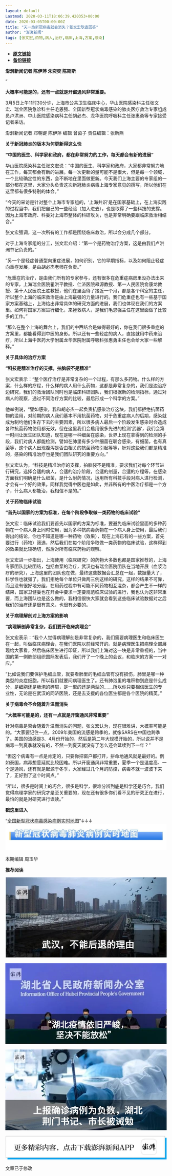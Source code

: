 ```yaml
---
layout: default
Lastmod: 2020-03-11T18:06:39.420353+00:00
date: 2020-03-05T00:00:00Z
title: "天一热新冠病毒就会消失？张文宏耿直回答"
author: "澎湃新闻"
tags: [张文宏,药物,病人,治疗,临床,上海,方案,感染]
---
```


* [**原文链接**](https://mp.weixin.qq.com/s/V922hVqW7ot35r3iKcBtow)
* [**备份链接**](http://archive.today/wWsRM)


**澎湃新闻记者 陈伊萍 朱奕奕 陈斯斯**

  

“

**大概率可能是的，还有一点就是开窗通风非常重要。**  

  

3月5日上午11时30分许，上海市公共卫生临床中心，华山医院感染科主任张文宏、瑞金医院急诊科主任毛恩强、全国新型冠状病毒感染的肺炎医疗救治专家组成员卢洪洲、中山医院感染病科主任胡必杰、龙华医院呼吸科主任张惠勇等专家接受记者采访。

  

澎湃新闻记者 邓朝键 陈伊萍 编辑 曾茵子 责任编辑：张新燕

  

**关于新冠肺炎的版本为何更新得这么快**

**“中国的医生、科学家和政府，都在非常努力的工作，每天都会有新的进展”**

  

华山医院感染科主任张文宏说：“中国的医生、科学家和政府，大家都非常努力地在工作，每天都会有新的进展。每一次更新的量可能不是很大，但是每一个领域，一个比较确定性的东西，会不断地在里面做更新。今天我们上海主要的专家组的一部分都在这里，大家分头负责这次新冠肺炎病毒上海专家意见的撰写，所以他们在这里都有很多特别的体会。”

  

“今天的采访是针对整个上海市专家组的，‘上海共识’是在国家基础上，在上海实践的过程当中，我们把自己的一些经验（加入进去），也是取得了一些科技的支撑。因为上海市政府、科委对上海市整体的科研攻关，也是非常明确要跟临床救治相结合。”

  

张文宏强调，这一次所有的工作都是围绕临床救治，所以会分成几个部分。

  

对于上海专家组的分工，张文宏介绍：“第一个是药物治疗方案，这是由我们卢洪洲书记负责的。”

  

“另一个是轻症普通型向重症进展，如何识别，它的早期指标，以及如何阻止轻症向重症发展，是由胡必杰老师在负责。”

  

“危重症的治疗，是由我们所有的专家参与，还有很多在危重症病房里没办法出来的专家，上海瑞金医院瞿洪平教授、仁济医院皋源教授、第一人民医院俞康龙教授、第十人民医院王胜教授，他们在里面待了接近一个月，都是各个科室的主任，所以整个上海的临床救治是由上海最强的力量进行的。我们危重症也有一些基于国家方案基础上，上海给出非常具体的研究方面的进展，我们也体现在我们的方案里。如何将国家方案进行细化，来拯救病人，是我们毛恩强主任在这里面做了比较多的工作。”

  

“那么在整个上海的舞台上，我们的中西结合是做得最好的，你在我们很多重症的方案里，都能看得到中医的身影。所以还有一些轻症的病人，直接就用中药来治疗，所以上海中医药大学附属龙华医院附属呼吸科张惠勇主任也会给大家一些解释。”

  

**关于具体的治疗方案**

**“科技是精准治疗的支撑，拍脑袋不是精准”**  

  

张文宏表示：“整个医疗治疗是非常复杂的一个过程，有那么多药物。什么样的方案，什么样的疗程，什么样的病人用什么药物，这都是非常复杂的，我们是边治疗边研究，我们的救治团队同时也是临床科研团队，我们根据新的检测指标，通过对病人的观察，通过不同治疗方案的比较，最后形成一个科学的方案。”

  

他举例说，“譬如感染，我和胡必杰一起负责抗感染治疗这块，我们都拒绝抗菌药物的滥用，对前期的病人我们基本不用抗菌药物，对于危重症病人的后期，感染就成为制约他们生存下去的主要因素，所以很多病人最后一个阶段发生感染时会造成各种抗菌药物使用都无效，但在这里我们会启用很多先进的检测‘武器’，我们会第一时间让医生团队知道，现在是哪一种细菌在感染，世界上现在拿得到的检测的手段，我们对病人都能检测，譬如在肺里有多少种细菌在联合感染，有细菌，也有真菌等，这个病人出现腹泻是否由相关的抗菌药物引起等等，针对这些我们都是精准的，感染的精准治疗也是我们团队研究的重要方向。”

  

张文宏认为，“科技是精准治疗的支撑，拍脑袋不是精准，要求我们对每个环节进行研究，选择合适的病人，合适的治疗阶段，合适的剂量，合适的疗程等，在感染方面我们明确是什么细菌，是什么耐药情况，运用所有科技手段对病人进行检测，才会有一个好的效果。同样我觉得中医也是如此，并非所有的中医治疗都是一个方子，什么病人都能治，我相信不是的。”

  

**关于药物临床试验**

**“首先以国家的方案为标准，在每个阶段争取做一类药物的临床试验”**

  

张文宏：临床试验我们要首先以国家的方案为标准，要避免临床试验里面的多种药物在一个病人身上同时使用，因为多种抗病毒药物在一个病人身上使用，最后我们得出的结论，你也不知道是哪一种药物（效果），现在上海已有的一些方案，首先要进行（药物）筛选，然后我们在每个阶段争取做一类药物的临床试验，这样得到的效果就比较确切，然后对所有临床药物的观察。

  

张文宏进一步指出，上海使用（临床研究）的药物大多数也都是国家推荐的，上海专家团队比较团结，包括血浆的治疗，武汉也有瑞金医院团队在当地开展（血浆治疗的研究），上海这里的团队也在做，最终这些数据会汇总在一起，数据量大了，科学性也就强了。我们拒绝每个单位只做两三例这样的研究，这样的结果不可靠，而且没有很好地分组，在用药过程中有可能不同药物相互混杂，都会产生不一样的结果，国家卫健委也在开会中要求一定要规范临床试验的进行，我也认为这非常重要，而上海团队也是这么做的，我相信很快大家就会看到这些临床试验数据对之后我们的治疗还是很有意义，也很有必要的。

  

**关于病理解剖对上海方案的影响**

**“**病理解剖非常复杂，我们要开临床病理会**”**

  
张文宏表示：“我个人觉得病理解剖是非常复杂的，我们需要病理医生和临床医生在一起，叫做临床病理会，在我们医院以前经常开的。就是病理医生把病理全部展现给大家看，然后临床医生进行印证，所以我们上海对这一块是非常重视的，当中国的第一例肺部组织国际发表后，我们开了一个晚上的会议，和临床的方案一一对应。”

  

“比如说我们要保护毛细血管，就要看肺里的毛细血管有没有损伤，肺里是哪一种类型的炎症细胞，所以我们就要问病理医生了。还有肺泡里的堆积物到底是什么成分，是细胞还是肺泡的碎屑，是一型的还是两型的…….所以你只要相信医生的专业性，无论是在武汉的同济医院，还是去支援的各位医生都是各个医院的精英。”

  

**关于病毒会不会随着升温而消失**

**“大概率可能是的，还有一点就是开窗通风非常重要”**

  

针对病毒是否会随着升温而消失的问题，张文宏认为，现在很难讲，大概率可能是的。“大家要记住一点，2009年美国的流感是跨季的，就像SARS在中国也跨季了。美国的流感是3、4月份开始的，然后是第二年大规模开始的，所以说并不是病毒一到夏季就没有的，不然一到夏天就没有了怎么还会延续到下一年？”

  

“但这个病毒有一点是肯定的，只要你把窗户都打开，拼命地通风就是最好的。例如泰国，病毒想蔓延就比较困难。所以开窗通风非常重要，夏季一个是温度高、一个是通风，还有就是起源于冬季，大家经过几个月的防控，病毒不就一波波下来了，正好到了这个时间点。”

  

“所以，很多是时间上的巧合，很多是科学，很难分辨到底是科学还是巧合。我们觉得病理学家的研究才是至关重要的，现在还有很多你们看不见的研究正在进行，最怕的就是对研究进行误读。”

  

  

**戳这里进入**

“[全国新型冠状病毒感染病例实时地图](http://projects.thepaper.cn/thepaper-cases/839studio/feiyan/)”↓↓↓[![](/images/post/15a4bc01c19b9e56f61d4f79069e4c63.jpg)](http://projects.thepaper.cn/thepaper-cases/839studio/feiyan/)  

本期编辑 周玉华  

  

**推荐阅读**

[![](/images/post/e6eeace50a3d6097c02d3028dccb82ec.jpg)](http://mp.weixin.qq.com/s?__biz=MjM5MzI5NTU3MQ==&mid=2651596826&idx=1&sn=05ce9cbb2eee59970eea12fc1f33fe9c&chksm=bd61b5a68a163cb0946884a65b74b2cc2cfac157ce6ab47d6224aad1b1f07cc1a59aece3ea8c&scene=21#wechat_redirect)

[![](/images/post/ca5e19311bd13de311a7bd93f8eba2a6.jpg)](http://mp.weixin.qq.com/s?__biz=MjM5MzI5NTU3MQ==&mid=2651595860&idx=1&sn=6ba0af6bd94c0e122c5136345e632e6a&chksm=bd61b9e88a1630fe7de2b6aaa4f1dd87bd77da795dbe23ce66c455460b4742d951812a8fad76&scene=21#wechat_redirect)

[![](/images/post/41c1a078bd0a6b5fd4f62312d9437991.jpg)](http://mp.weixin.qq.com/s?__biz=MjM5MzI5NTU3MQ==&mid=2651592656&idx=2&sn=0ebb59d9b64ac5e4409cf19c094284e7&chksm=bd618a6c8a16037a8f75a9010d101e7d7bf1d92b9e28e46719dfb3ea14d5e1788c3c3e8619d4&scene=21#wechat_redirect)

[![](/images/post/faa036129172f4ba4cb775ad946d1eff.jpg)](https://a.app.qq.com/o/simple.jsp?pkgname=com.wondertek.paper)

文章已于修改

